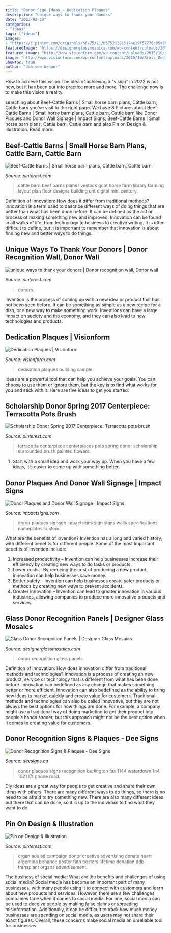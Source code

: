 ```yaml
---
title: "Donor Sign Ideas ~ Dedication Plaques"
description: "Unique ways to thank your donors"
date: "2023-02-19"
categories:
- "ideas"
tags: ["ideas"]
images:
- "https://i.pinimg.com/originals/b6/75/21/b67521201517ae19f57778c85a0b2116.jpg"
featuredImage: "https://designerglassmosaics.com/wp-content/uploads/2015/04/muralspanels-donorrecognitionpanel3web.jpg"
featured_image: "http://www.visionform.com/wp-content/uploads/2015/10/Brass_Dedication-Plaques.jpg"
image: "http://www.visionform.com/wp-content/uploads/2015/10/Brass_Dedication-Plaques.jpg"
ShowToc: true
author: "Jamison Wehner"
---
```



How to achieve this vision
The idea of achieving a "vision" in 2022 is not new, but it has been put into practice more and more. The challenge now is to make this vision a reality.

	

		
searching about Beef-Cattle Barns | Small horse barn plans, Cattle barn, Cattle barn you've visit to the right page. We have 8 Pictures about Beef-Cattle Barns | Small horse barn plans, Cattle barn, Cattle barn like Donor Plaques and Donor Wall Signage | Impact Signs, Beef-Cattle Barns | Small horse barn plans, Cattle barn, Cattle barn and also Pin on Design &amp; Illustration. Read more:
		
    
## Beef-Cattle Barns | Small Horse Barn Plans, Cattle Barn, Cattle Barn

<img loading=lazy src="https://i.pinimg.com/736x/84/0c/05/840c05acd91de5f4c5a7d5cd83397693--livestock-barn-cattle-barn.jpg" onerror="this.onerror=null;this.src='https://tse2.mm.bing.net/th?id=OIP.o1X6w9JuZ_HoFCQT73vSywHaLk&amp;pid=15.1';" alt="Beef-Cattle Barns | Small horse barn plans, Cattle barn, Cattle barn">

_Source: pinterest.com_

>cattle barn beef barns plans livestock goat horse farm library farming layout plan floor designs building unt digital mini century. 

	

Definition of Innovation: How does it differ from traditional methods?
Innovation is a term used to describe different ways of doing things that are better than what has been done before. It can be defined as the act or process of making something new and improved. Innovation can be found in all walks of life, from technology to business to creative writing. It is often difficult to define, but it is important to remember that innovation is about finding new and better ways to do things.

    
## Unique Ways To Thank Your Donors | Donor Recognition Wall, Donor Wall

<img loading=lazy src="https://i.pinimg.com/736x/64/d4/f5/64d4f5f2638b6f81d4bb03c00d07bf0d--donor-wall-recognition-ideas.jpg" onerror="this.onerror=null;this.src='https://tse1.mm.bing.net/th?id=OIP.-2y9h1hN27MqLJs-o_9nAAHaDf&amp;pid=15.1';" alt="unique ways to thank your donors | Donor recognition wall, Donor wall">

_Source: pinterest.com_

>donors. 

	

invention is the process of coming up with a new idea or product that has not been seen before. It can be something as simple as a new recipe for a dish, or a new way to make something work. Inventions can have a large impact on society and the economy, and they can also lead to new technologies and products.

    
## Dedication Plaques | Visionform

<img loading=lazy src="http://www.visionform.com/wp-content/uploads/2015/10/Brass_Dedication-Plaques.jpg" onerror="this.onerror=null;this.src='https://tse3.mm.bing.net/th?id=OIP.Fg2viDPaPx3qbGyHGB9T4wHaD7&amp;pid=15.1';" alt="Dedication Plaques | Visionform">

_Source: visionform.com_

>dedication plaques building sample. 

	

Ideas are a powerful tool that can help you achieve your goals. You can choose to use them or ignore them, but the key is to find what works for you and stick with it. Here are five ideas to get you started: 

    
## Scholarship Donor Spring 2017 Centerpiece: Terracotta Pots Brush

<img loading=lazy src="https://i.pinimg.com/originals/b6/75/21/b67521201517ae19f57778c85a0b2116.jpg" onerror="this.onerror=null;this.src='https://tse4.mm.bing.net/th?id=OIP.waftWPQ3kRtj27NYb5WMSwHaJ4&amp;pid=15.1';" alt="Scholarship Donor Spring 2017 Centerpiece: Terracotta pots brush">

_Source: pinterest.com_

>terracotta centerpiece centerpieces pots spring donor scholarship surrounded brush painted flowers. 

	

1. Start with a small idea and work your way up. When you have a few ideas, it’s easier to come up with something better.

    
## Donor Plaques And Donor Wall Signage | Impact Signs

<img loading=lazy src="https://www.impactsigns.com/wp-content/uploads/2016/01/custom-donor-wall-sign-with-nameplates-3.jpg" onerror="this.onerror=null;this.src='https://tse4.mm.bing.net/th?id=OIP.1iaBrAg7xZ-q6a8y5N1a2QHaEB&amp;pid=15.1';" alt="Donor Plaques and Donor Wall Signage | Impact Signs">

_Source: impactsigns.com_

>donor plaques signage impactsigns sign signs walls specifications nameplates custom. 

	

What are the benefits of invention?
Invention has a long and varied history, with different benefits for different people. Some of the most important benefits of invention include: 
1) Increased productivity – Invention can help businesses increase their efficiency by creating new ways to do tasks or products. 
2) Lower costs – By reducing the cost of producing a new product, innovation can help businesses save money. 
3) Better safety – Invention can help businesses create safer products or methods by creating new ways to prevent accidents.
4) Greater innovation – Invention can lead to greater innovation in various industries, allowing companies to produce more innovative products and services.

    
## Glass Donor Recognition Panels | Designer Glass Mosaics

<img loading=lazy src="https://designerglassmosaics.com/wp-content/uploads/2015/04/muralspanels-donorrecognitionpanel3web.jpg" onerror="this.onerror=null;this.src='https://tse2.mm.bing.net/th?id=OIP.JaN1fVIvla72SiJEV4kN3wHaJ4&amp;pid=15.1';" alt="Glass Donor Recognition Panels | Designer Glass Mosaics">

_Source: designerglassmosaics.com_

>donor recognition glass panels. 

	

Definition of innovation: How does innovation differ from traditional methods and technologies?
Innovation is a process of creating an new product, service or technology that is different from what has been done before. Innovation can bedefined as any change that makes something better or more efficient. Innovation can also bedefined as the ability to bring new ideas to market quickly and create value for customers. 
Traditional methods and technologies can also be called innovative, but they are not always the best options for how things are done. For example, a company might use a traditional way of doing marketing to get their product into people’s hands sooner, but this approach might not be the best option when it comes to creating value for customers.

    
## Donor Recognition Signs &amp; Plaques - Dee Signs

<img loading=lazy src="http://deesigns.ca/wp-content/gallery/donor-plaques/DONOR-RECOGNITION-SIGNS-AND-PLAQUES-28.jpg" onerror="this.onerror=null;this.src='https://tse4.mm.bing.net/th?id=OIP.Mdt77PLoAXGg_3rxyciynAHaE8&amp;pid=15.1';" alt="Donor Recognition Signs &amp; Plaques - Dee Signs">

_Source: deesigns.ca_

>donor plaques signs recognition burlington fax 1144 waterdown 1n4 1021 l7t phone road. 

	

Diy ideas are a great way for people to get creative and share their own ideas with others. There are many different ways to do things, so there is no need to be afraid to try something new. There are also many different ideas out there that can be done, so it is up to the individual to find what they want to do.

    
## Pin On Design &amp; Illustration

<img loading=lazy src="https://i.pinimg.com/736x/ec/f5/90/ecf59012078240e2b00cece00c46ab33--design-web-creative-design.jpg" onerror="this.onerror=null;this.src='https://tse2.mm.bing.net/th?id=OIP.fG0BHNUhfZv4p07mSBVB8AHaKc&amp;pid=15.1';" alt="Pin on Design &amp; Illustration">

_Source: pinterest.com_

>organ ads ad campaign donor creative advertising donate heart argentina behance poster fath posters lifetime donation ddb transplant organs advertisement. 

	

The business of social media: What are the benefits and challenges of using social media?
Social media has become an important part of many businesses, with many people using it to connect with customers and learn about new products and services. However, there are a few challenges companies face when it comes to social media. For one, social media can be used to deceive people by making false claims or spreading misinformation. Additionally, it can be difficult to track how much money businesses are spending on social media, as users may not share their exact figures. Overall, these concerns make social media an unreliable tool for businesses.

